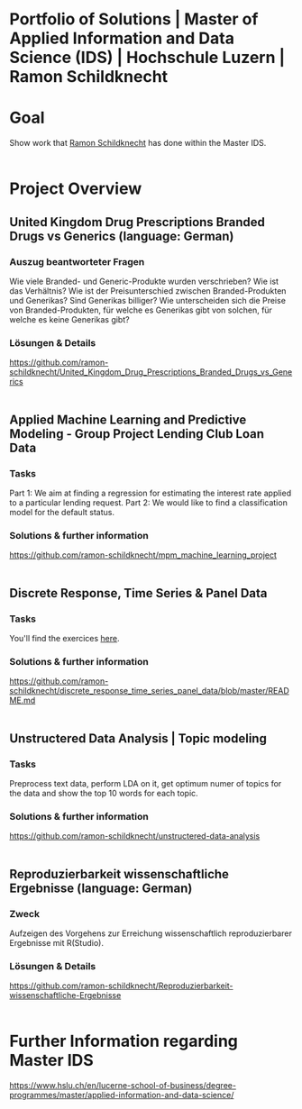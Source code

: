 # Portfolio of Solutions | Master of Applied Information and Data Science (IDS) | Hochschule Luzern | Ramon Schildknecht

# Goal
Show work that [Ramon Schildknecht](https://www.linkedin.com/in/ramon-schildknecht-36301756/) has done within the Master IDS.
<br/>
<br/>

# Project Overview
## United Kingdom Drug Prescriptions Branded Drugs vs Generics (language: German)
### Auszug beantworteter Fragen
Wie viele Branded- und Generic-Produkte wurden verschrieben? Wie ist das Verhältnis?
Wie ist der Preisunterschied zwischen Branded-Produkten und Generikas? Sind Generikas billiger?
Wie unterscheiden sich die Preise von Branded-Produkten, für welche es Generikas gibt von solchen, für welche es keine Generikas gibt? 

### Lösungen & Details
https://github.com/ramon-schildknecht/United_Kingdom_Drug_Prescriptions_Branded_Drugs_vs_Generics
<br/>
<br/>

## Applied Machine Learning and Predictive Modeling - Group Project Lending Club Loan Data
### Tasks
Part 1: We aim at finding a regression for estimating the interest rate applied to a particular
lending request.
Part 2: We would like to find a classification model for the default status.

### Solutions & further information
https://github.com/ramon-schildknecht/mpm_machine_learning_project
<br/>
<br/>

## Discrete Response, Time Series & Panel Data
### Tasks
You'll find the exercices [here](https://www.evernote.com/l/Ai-mGPrPkz9JNIxFJ_7SG6oZ5c6vaSCvt1w/).

### Solutions & further information
https://github.com/ramon-schildknecht/discrete_response_time_series_panel_data/blob/master/README.md
<br/>
<br/>

## Unstructered Data Analysis | Topic modeling
### Tasks
Preprocess text data, perform LDA on it, get optimum numer of topics for the data and show the top 10 words for each topic.

### Solutions & further information
https://github.com/ramon-schildknecht/unstructered-data-analysis
<br/>
<br/>

## Reproduzierbarkeit wissenschaftliche Ergebnisse (language: German)
### Zweck
Aufzeigen des Vorgehens zur Erreichung wissenschaftlich reproduzierbarer Ergebnisse mit R(Studio).


### Lösungen & Details
https://github.com/ramon-schildknecht/Reproduzierbarkeit-wissenschaftliche-Ergebnisse
<br/>
<br/>

# Further Information regarding Master IDS
https://www.hslu.ch/en/lucerne-school-of-business/degree-programmes/master/applied-information-and-data-science/
